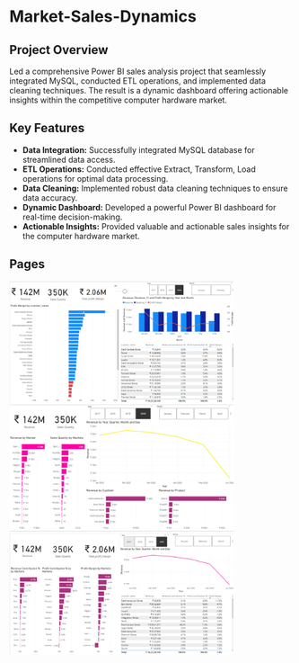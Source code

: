 # Market-Sales-Dynamics

## Project Overview

Led a comprehensive Power BI sales analysis project that seamlessly integrated MySQL, conducted ETL operations, and implemented data cleaning techniques. The result is a dynamic dashboard offering actionable insights within the competitive computer hardware market.

## Key Features

- **Data Integration:** Successfully integrated MySQL database for streamlined data access.
- **ETL Operations:** Conducted effective Extract, Transform, Load operations for optimal data processing.
- **Data Cleaning:** Implemented robust data cleaning techniques to ensure data accuracy.
- **Dynamic Dashboard:** Developed a powerful Power BI dashboard for real-time decision-making.
- **Actionable Insights:** Provided valuable and actionable sales insights for the computer hardware market.

## Pages
<p float="left">
  <img src="ScreenShots/pb3.png" width="400" />
  <img src="ScreenShots/pb1.png" width="400"/>
  <img src="ScreenShots/pb2.png" width="400"/>
</p>
